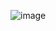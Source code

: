 ![image](https://github.com/NNakreSS/patika-projects/assets/87872407/96c0def3-fd2f-4797-ac26-e8677ff52c34)
